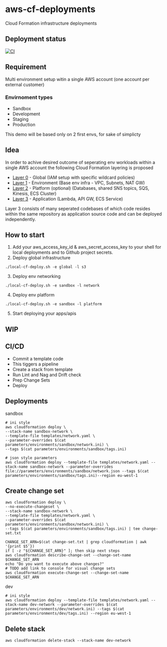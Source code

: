 # aws-cf-deployments
Cloud Formation infrastructure deployments 

## Deployment status
[![CI](https://github.com/cloudartist/aws-cf-deployments/actions/workflows/main.yml/badge.svg)](https://github.com/cloudartist/aws-cf-deployments/actions/workflows/main.yml)

## Requirement
Multi environment setup witin a single AWS account (one account per external customer)

### Envirnoment types
- Sandbox 
- Development
- Staging
- Production

This demo will be based only on 2 first envs, for sake of simplicty

## Idea
In order to achive desired outcome of seperating env workloads within a single AWS account the following Cloud Formation layering is proposed
- [Layer 0](infrastructure/global/README.md) - Global (IAM setup with specific wildcard policies) 
- [Layer 1](infrastructure/environment/network.yaml) - Environment (Base env infra - VPC, Subnets, NAT GW)
- [Layer 2](infrastructure/environment/platform.yaml) - Platform (optional) (Databases, shared SNS topics, SQS, Kinesis, ECS Cluster) 
- [Layer 3](https://github.com/mtaracha/my-python-lambda) - Application (Lambda, API GW, ECS Service)

Layer 3 consists of many seperated codebases of which code resides within the same repository as application source code and can be deployed independently.

## How to start
1. Add your aws_access_key_id & aws_secret_access_key to your shell for local deployments and to Github project secrets.
2. Deploy global infrastructure
   
```
./local-cf-deploy.sh -e global -l s3
```
3. Deploy env networking 


```
./local-cf-deploy.sh -e sandbox -l network
```
   
4. Deploy env platform

```
./local-cf-deploy.sh -e sandbox -l platform
```
5. Start deploying your apps/apis 


## WIP


## CI/CD
- Commit a template code
- This tiggers a pipeline
- Create a stack from template
- Run Lint and Nag and Drift check
- Prep Change Sets
- Deploy

## Deployments
sandbox
```
# ini style
aws cloudformation deploy \
--stack-name sandbox-network \
--template-file templates/network.yaml \
--parameter-overrides $(cat parameters/environments/sandbox/network.ini) \
--tags $(cat parameters/environments/sandbox/tags.ini) 

# json style parameters
aws cloudformation deploy --template-file templates/network.yaml --stack-name sandbox-network --parameter-overrides file://parameters/environments/sandbox/network.json --tags $(cat parameters/environments/sandbox/tags.ini)--region eu-west-1
```

## Create change set 
```
aws cloudformation deploy \
--no-execute-changeset \
--stack-name sandbox-network \
--template-file templates/network.yaml \
--parameter-overrides $(cat parameters/environments/sandbox/network.ini) \
--tags $(cat parameters/environments/sandbox/tags.ini) | tee change-set.txt

CHANGE_SET_ARN=$(cat change-set.txt | grep cloudformation | awk '{print $5'})
if [ -z "${CHANGE_SET_ARN}" ]; then skip next steps
aws cloudformation describe-change-set --change-set-name $CHANGE_SET_ARN
echo "Do you want to execute above changes?"
# TODO add link to console for visual change sets
aws cloudformation execute-change-set --change-set-name $CHANGE_SET_ARN

```

dev
```
# ini style
aws cloudformation deploy --template-file templates/network.yaml --stack-name dev-network --parameter-overrides $(cat parameters/environments/dev/network.ini) --tags $(cat parameters/environments/dev/tags.ini) --region eu-west-1
```

## Delete stack
```
aws cloudformation delete-stack --stack-name dev-network
```
